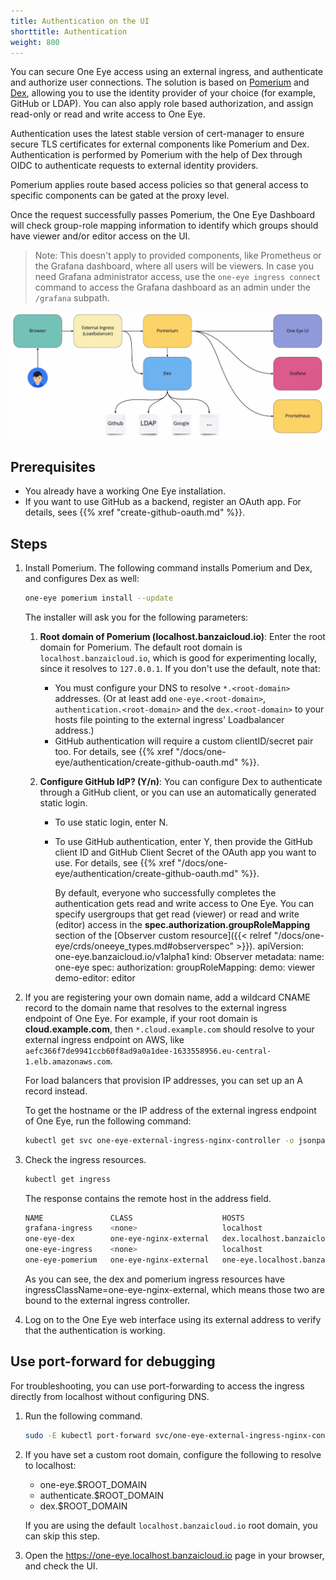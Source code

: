 ```yaml
---
title: Authentication on the UI
shorttitle: Authentication
weight: 800
---
```


You can secure One Eye access using an external ingress, and authenticate and authorize user connections. The solution is based on [Pomerium](https://github.com/pomerium/pomerium) and [Dex](https://github.com/dexidp/dex), allowing you to use the identity provider of your choice (for example, GitHub or LDAP). You can also apply role based authorization, and assign read-only or read and write access to One Eye.

Authentication uses the latest stable version of cert-manager to ensure secure TLS certificates for external components like Pomerium and Dex. Authentication is performed by Pomerium with the help of Dex through OIDC to authenticate requests to external identity providers.

Pomerium applies route based access policies so that general access to specific components can be gated at the proxy level.

Once the request successfully passes Pomerium, the One Eye Dashboard will check group-role mapping information to identify which groups should have viewer and/or editor access on the UI. 

> Note: This doesn't apply to provided components, like Prometheus or the Grafana dashboard, where all users will be viewers. In case you need Grafana administrator access, use the `one-eye ingress connect` command to access the Grafana dashboard as an admin under the `/grafana` subpath.

![Authentication overview](authentication-overview.png)

## Prerequisites

- You already have a working One Eye installation.
- If you want to use GitHub as a backend, register an OAuth app. For details, sees {{% xref "create-github-oauth.md" %}}.

## Steps

1. Install Pomerium. The following command installs Pomerium and Dex, and configures Dex as well:

    ```bash
    one-eye pomerium install --update
    ```

    The installer will ask you for the following parameters:

    1. **Root domain of Pomerium (localhost.banzaicloud.io)**: Enter the root domain for Pomerium. The default root domain is `localhost.banzaicloud.io`, which is good for experimenting locally, since it resolves to `127.0.0.1`. If you don't use the default, note that:

        - You must configure your DNS to resolve `*.<root-domain>` addresses. (Or at least add `one-eye.<root-domain>`, `authentication.<root-domain>` and the `dex.<root-domain>` to your hosts file pointing to the external ingress' Loadbalancer address.)
        - GitHub authentication will require a custom clientID/secret pair too. For details, see {{% xref "/docs/one-eye/authentication/create-github-oauth.md" %}}.

    1. **Configure GitHub IdP? (Y/n)**: You can configure Dex to authenticate through a GitHub client, or you can use an automatically generated static login.

        - To use static login, enter N.
        - To use GitHub authentication, enter Y, then provide the GitHub client ID and GitHub Client Secret of the OAuth app you want to use. For details, see {{% xref "/docs/one-eye/authentication/create-github-oauth.md" %}}.

            By default, everyone who successfully completes the authentication gets read and write access to One Eye. You can specify usergroups that get read (viewer) or read and write (editor) access in the **spec.authorization.groupRoleMapping** section of the [Observer custom resource]({{< relref "/docs/one-eye/crds/oneeye_types.md#observerspec" >}}).
apiVersion: one-eye.banzaicloud.io/v1alpha1
kind: Observer
metadata:
  name: one-eye
spec:
  authorization:
    groupRoleMapping:
      demo: viewer
      demo-editor: editor

1. If you are registering your own domain name, add a wildcard CNAME record to the domain name that resolves to the external ingress endpoint of One Eye. For example, if your root domain is **cloud.example.com**, then `*.cloud.example.com` should resolve to your external ingress endpoint on AWS, like `aefc366f7de9941ccb60f8ad9a0a1dee-1633558956.eu-central-1.elb.amazonaws.com`.

    For load balancers that provision IP addresses, you can set up an A record instead.

    To get the hostname or the IP address of the external ingress endpoint of One Eye, run the following command:

    ```bash
    kubectl get svc one-eye-external-ingress-nginx-controller -o jsonpath='{.status.loadBalancer.ingress[0]}'
    ```

1. Check the ingress resources.

    ```bash
    kubectl get ingress
    ```

    The response contains the remote host in the address field.

    ```bash
    NAME               CLASS                    HOSTS                                                                                                            ADDRESS                                                                   PORTS     AGE
    grafana-ingress    <none>                   localhost                                                                                                        10.10.55.208                                                              80        6m24s
    one-eye-dex        one-eye-nginx-external   dex.localhost.banzaicloud.io                                                                                     a2e92f49fcf6a486a934eec0fb0aff60-1112841772.eu-west-1.elb.amazonaws.com   80        9m40s
    one-eye-ingress    <none>                   localhost                                                                                                        10.10.55.208                                                              80        6m33s
    one-eye-pomerium   one-eye-nginx-external   one-eye.localhost.banzaicloud.io,one-eye.localhost.banzaicloud.io,one-eye.localhost.banzaicloud.io + 3 more...   a2e92f49fcf6a486a934eec0fb0aff60-1112841772.eu-west-1.elb.amazonaws.com   80, 443   9m36s
    ```

    As you can see, the dex and pomerium ingress resources have ingressClassName=one-eye-nginx-external, which means those two are bound to the external ingress controller.

1. Log on to the One Eye web interface using its external address to verify that the authentication is working.

## Use port-forward for debugging

For troubleshooting, you can use port-forwarding to access the ingress directly from localhost without configuring DNS. 

1. Run the following command.

    ```bash
    sudo -E kubectl port-forward svc/one-eye-external-ingress-nginx-controller 443
    ```

1. If you have set a custom root domain, configure the following to resolve to localhost:

    - one-eye.$ROOT_DOMAIN
    - authenticate.$ROOT_DOMAIN
    - dex.$ROOT_DOMAIN

    If you are using the default `localhost.banzaicloud.io` root domain, you can skip this step.

1. Open the https://one-eye.localhost.banzaicloud.io page in your browser, and check the UI.

